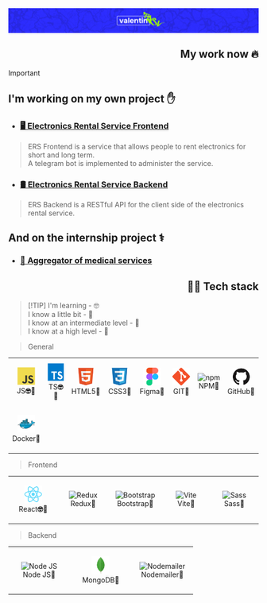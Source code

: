 <img src="./images/logo.png" alt="vlnt-trsv" align="center"/>

<!--
<h1 align="center">Hi there 👋 I'm Frontend Developer from Yakutia 🌇</h1>

<h2 align="right">A little about me 😎</h2>

> [!NOTE]
> 💼 &nbsp;I am currently unemployed, but I am doing an internship at my own university <br>
>
> 👨🏻‍🎓 &nbsp;To date, I am finishing my studies at **[NGUEU](https://nsuem.ru/index.php)** - web and multimedia application development
> > My goals
> > - [x] Create a beautiful profile.
> > - [x] Marvel at the beautiful profile.
> > - [ ] Get a job with a $10,000 salary.

-->

<h2 align="right">My work now 🔥</h2>

> [!IMPORTANT]
> <h2 align="left">I'm working on my own project ✋</h2>
>
> - ### [🖥️ Electronics Rental Service Frontend ](https://github.com/vlnt-trsv/electronics-rental-service)
> > ERS Frontend is a service that allows people to rent electronics for short and long term. <br>
> > A telegram bot is implemented to administer the service. 
> - ### [🛢️ Electronics Rental Service Backend](https://github.com/vlnt-trsv/electronics-rental-service-backend)
> > ERS Backend is a RESTful API for the client side of the electronics rental service. <br>
> <h2 align="left">And on the internship project ⚕️</h2>
> 
> - ### [🏥 Aggregator of medical services](https://github.com/sg12/plasticFront)


<h2 align="right">👨‍💻 Tech stack </h2>

>  [!TIP]
> I'm learning - 🤓 <br>
> I know a little bit - 🥉 <br>
> I know at an intermediate level - 🥈 <br>
> I know at a high level - 🥇 <br>

> General

<table width='100%'>
  <tr>
    <td align="center" width="110" height="90">
        <img src="https://raw.githubusercontent.com/devicons/devicon/1119b9f84c0290e0f0b38982099a2bd027a48bf1/icons/javascript/javascript-original.svg" width="36" height="36" alt="javascript" />
      <br>JS<strong>🤓🥉<strong>
    </td>
    <td align="center" width="110" height="90">
        <img src="https://raw.githubusercontent.com/devicons/devicon/1119b9f84c0290e0f0b38982099a2bd027a48bf1/icons/typescript/typescript-original.svg" width="36" height="36" alt="typescript" />
      <br>TS<strong>🤓🥉<strong>
    </td>
        <td align="center" width="110" height="90">
        <img src="https://github.com/devicons/devicon/blob/master/icons/html5/html5-original.svg" width="36" height="36" alt="Html5" />
      <br>HTML5<strong>🥈<strong>
    </td>
         <td align="center" width="110" height="90"> 
        <img src="https://github.com/devicons/devicon/blob/master/icons/css3/css3-original.svg" width="36" height="36" alt="css3" />
      <br>CSS3<strong>🥈<strong>
    </td>
    <td align="center" width="110" height="90">
        <img src="https://raw.githubusercontent.com/devicons/devicon/1119b9f84c0290e0f0b38982099a2bd027a48bf1/icons/figma/figma-original.svg" width="36" height="36" alt="figma" />
      <br>Figma<strong>🥇<strong>
    </td>
    <td align="center" width="110" height="90">
        <img src="https://raw.githubusercontent.com/devicons/devicon/1119b9f84c0290e0f0b38982099a2bd027a48bf1/icons/git/git-original.svg" width="36" height="36" alt="git" />
      <br>GIT<strong>🥉<strong>
    </td>
    <td align="center" width="110" height="90"> 
        <img src="https://brandeps.com/icon-download/N/Npm-icon-vector-05.svg" width="36" height="36" alt="npm" />
      <br>NPM<strong>🥉<strong>
    </td>
     <td align="center" width="110" height="90"> 
        <img src="https://github.com/devicons/devicon/blob/master/icons/github/github-original.svg" width="36" height="36" alt="github" />
      <br>GitHub<strong>🥉<strong>
    </td>
    </tr>
    <tr>
    <td align="center" width="110" height="90"> 
        <img src="https://github.com/devicons/devicon/blob/master/icons/docker/docker-original.svg" width="36" height="36" alt="docker" />
      <br>Docker<strong>🥉<strong> 
    </td>
   </tr>
</table>

> Frontend

<table width='100%'>
  <tr>
   <td align="center" width="110" height="90">
        <img src="https://github.com/devicons/devicon/blob/master/icons/react/react-original.svg" width="36" height="36" alt="React" />
      <br>React<strong>🤓🥉<strong> 
    </td>
 <td align="center" width="110" height="90">
        <img src="https://cdn.worldvectorlogo.com/logos/redux.svg" width="36" height="36" alt="Redux" />
      <br>Redux<strong>🥉<strong> 
    </td>
   <td align="center" width="110" height="90">
        <img src="https://cdn.worldvectorlogo.com/logos/bootstrap-4.svg" width="36" height="36" alt="Bootstrap" />
      <br>Bootstrap<strong>🥈<strong> 
    </td>
    <td align="center" width="110" height="90"> 
        <img src="https://vitejs.dev/logo.svg" width="36" height="36" alt="Vite" />
      <br>Vite<strong>🥉<strong> 
    </td> 
    <td align="center" width="110" height="90">
        <img src="https://brandeps.com/icon-download/S/Sass-icon-vector-04.svg" width="36" height="36" alt="Sass" />
      <br>Sass<strong>🥈<strong> 
    </td>
  </tr> 
</table>

> Backend
> 
<table width='100%'>
  <tr>
    <td align="center" width="110" height="90"> 
        <img src="https://brandeps.com/icon-download/N/Nodejs-icon-vector-02.svg" width="36" height="36" alt="Node JS" />
      <br>Node JS<strong>🥉<strong> 
    </td>
    <td align="center" width="110" height="90">
        <img src="https://github.com/devicons/devicon/blob/master/icons/mongodb/mongodb-original.svg" width="36" height="36" alt="Mongo DB" />
      <br>MongoDB<strong>🥉<strong> 
    </td>
    <td align="center" width="110" height="90">
        <img src="https://raw.githubusercontent.com/nodemailer/nodemailer/master/assets/nm_logo_200x136.png" width="36" height="36" alt="Nodemailer" />
      <br>Nodemailer<strong>🥉<strong> 
    </td>
  </tr> 
</table>

<br>
